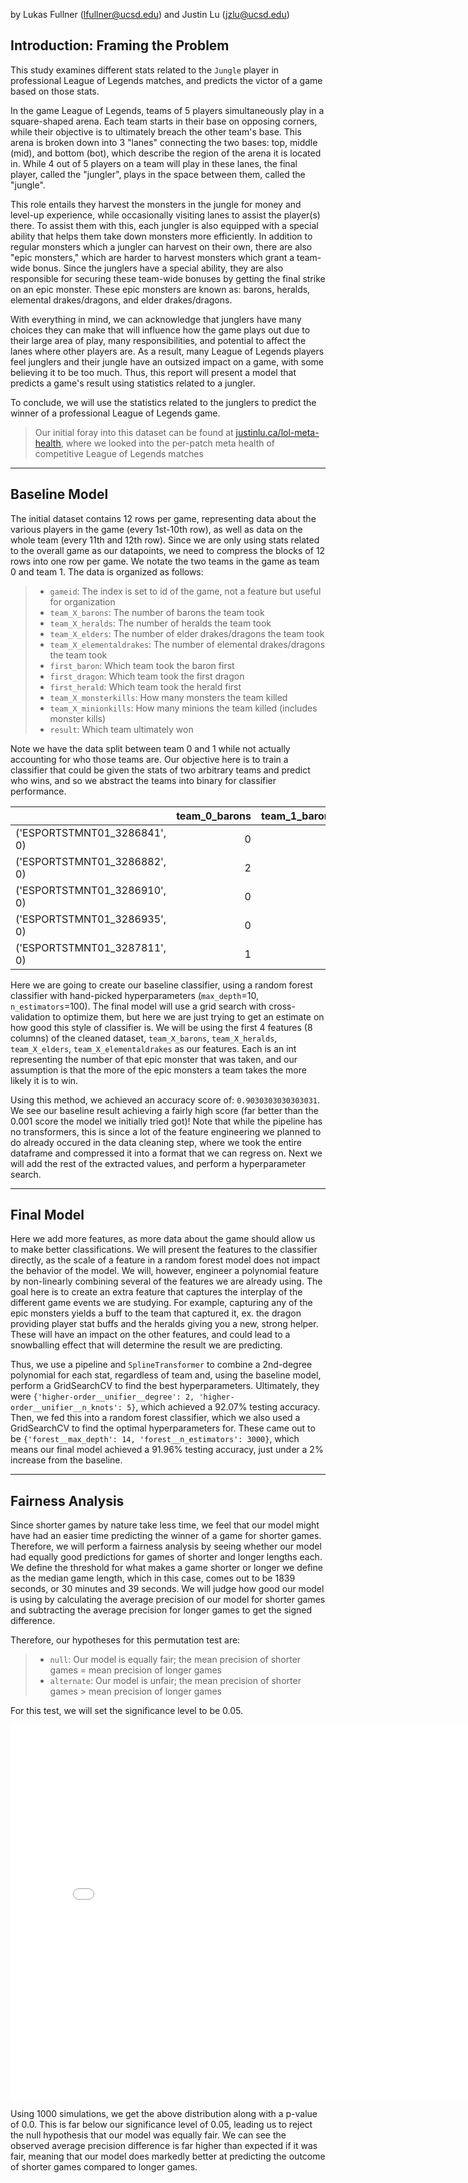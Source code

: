 <!-- # Predicting Competitive Game Outcome Based on Jungler Statistics in League of Legends -->

by Lukas Fullner (lfullner@ucsd.edu) and Justin Lu (jzlu@ucsd.edu)

## Introduction: Framing the Problem

This study examines different stats related to the `Jungle` player in professional League of Legends matches, and predicts the victor of a game based on those stats.

In the game League of Legends, teams of 5 players simultaneously play in a square-shaped arena. Each team starts in their base on opposing corners, while their objective is to ultimately breach the other team's base. This arena is broken down into 3 "lanes" connecting the two bases: top, middle (mid), and bottom (bot), which describe the region of the arena it is located in. While 4 out of 5 players on a team will play in these lanes, the final player, called the "jungler", plays in the space between them, called the "jungle".

This role entails they harvest the monsters in the jungle for money and level-up experience, while occasionally visiting lanes to assist the player(s) there. To assist them with this, each jungler is also equipped with a special ability that helps them take down monsters more efficiently. In addition to regular monsters which a jungler can harvest on their own, there are also "epic monsters," which are harder to harvest monsters which grant a team-wide bonus. Since the junglers have a special ability, they are also responsible for securing these team-wide bonuses by getting the final strike on an epic monster. These epic monsters are known as: barons, heralds, elemental drakes/dragons, and elder drakes/dragons.

With everything in mind, we can acknowledge that junglers have many choices they can make that will influence how the game plays out due to their large area of play, many responsibilities, and potential to affect the lanes where other players are. As a result, many League of Legends players feel junglers and their jungle have an outsized impact on a game, with some believing it to be too much. Thus, this report will present a model that predicts a game's result using statistics related to a jungler.

To conclude, we will use the statistics related to the junglers to predict the winner of a professional League of Legends game.

> Our initial foray into this dataset can be found at [justinlu.ca/lol-meta-health](https://justinlu.ca/lol-meta-health), where we looked into the per-patch meta health of competitive League of Legends matches

---

## Baseline Model

The initial dataset contains 12 rows per game, representing data about the various players in the game (every 1st-10th row), as well as data on the whole team (every 11th and 12th row). Since we are only using stats related to the overall game as our datapoints, we need to compress the blocks of 12 rows into one row per game. We notate the two teams in the game as team 0 and team 1. The data is organized as follows:

> - `gameid`: The index is set to id of the game, not a feature but useful for organization
> - `team_X_barons`: The number of barons the team took
> - `team_X_heralds`: The number of heralds the team took
> - `team_X_elders`: The number of elder drakes/dragons the team took
> - `team_X_elementaldrakes`: The number of elemental drakes/dragons the team took
> - `first_baron`: Which team took the baron first
> - `first_dragon`: Which team took the first dragon
> - `first_herald`: Which team took the herald first
> - `team_X_monsterkills`: How many monsters the team killed
> - `team_X_minionkills`: How many minions the team killed (includes monster kills)
> - `result`: Which team ultimately won

Note we have the data split between team 0 and 1 while not actually accounting for who those teams are.  Our objective here is to train a classifier that could be given the stats of two arbitrary teams and predict who wins, and so we abstract the teams into binary for classifier performance.


<div class="table-wrapper" markdown="block">

|                              |   team_0_barons |   team_1_barons |   team_0_elders |   team_1_elders |   team_0_elementaldrakes |   team_1_elementaldrakes |   first_baron |   first_dragon |   first_herald |   team_0_heralds |   team_1_heralds |   team_0_minionkills |   team_1_minionkills |   team_0_monsterkills |   team_1_monsterkills |   result |
|:-----------------------------|----------------:|----------------:|----------------:|----------------:|-------------------------:|-------------------------:|--------------:|---------------:|---------------:|-----------------:|-----------------:|---------------------:|---------------------:|----------------------:|----------------------:|---------:|
| ('ESPORTSTMNT01_3286841', 0) |               0 |               1 |               0 |               0 |                        0 |                        3 |             1 |              1 |              1 |                1 |                1 |                  631 |                  721 |                   132 |                   171 |        1 |
| ('ESPORTSTMNT01_3286882', 0) |               2 |               0 |               0 |               0 |                        4 |                        2 |             0 |              0 |              1 |                1 |                1 |                  899 |                  895 |                   237 |                   190 |        0 |
| ('ESPORTSTMNT01_3286910', 0) |               0 |               1 |               0 |               0 |                        1 |                        4 |             1 |              1 |              1 |                1 |                1 |                  992 |                 1027 |                   226 |                   231 |        1 |
| ('ESPORTSTMNT01_3286935', 0) |               0 |               2 |               0 |               0 |                        3 |                        2 |             1 |              0 |              1 |                0 |                2 |                  828 |                  818 |                   136 |                   238 |        1 |
| ('ESPORTSTMNT01_3287811', 0) |               1 |               0 |               0 |               0 |                        2 |                        2 |             0 |              1 |              0 |                2 |                0 |                  846 |                  861 |                   195 |                   187 |        0 |

</div>

Here we are going to create our baseline classifier, using a random forest classifier with hand-picked hyperparameters (`max_depth`=10, `n_estimators`=100). The final model will use a grid search with cross-validation to optimize them, but here we are just trying to get an estimate on how good this style of classifier is. We will be using the first 4 features (8 columns) of the cleaned dataset, `team_X_barons`, `team_X_heralds`, `team_X_elders`, `team_X_elementaldrakes` as our features. Each is an int representing the number of that epic monster that was taken, and our assumption is that the more of the epic monsters a team takes the more likely it is to win. 

Using this method, we achieved an accuracy score of: `0.9030303030303031`. We see our baseline result achieving a fairly high score (far better than the 0.001 score the model we initially tried got)! Note that while the pipeline has no transformers, this is since a lot of the feature engineering we planned to do already occured in the data cleaning step, where we took the entire dataframe and compressed it into a format that we can regress on.  Next we will add the rest of the extracted values, and perform a hyperparameter search.  

---

## Final Model

Here we add more features, as more data about the game should allow us to make better classifications. We will present the features to the classifier directly, as the scale of a feature in a random forest model does not impact the behavior of the model. We will, however, engineer a polynomial feature by non-linearly combining several of the features we are already using. The goal here is to create an extra feature that captures the interplay of the different game events we are studying. For example, capturing any of the epic monsters yields a buff to the team that captured it, ex. the dragon providing player stat buffs and the heralds giving you a new, strong helper. These will have an impact on the other features, and could lead to a snowballing effect that will determine the result we are predicting.

Thus, we use a pipeline and `SplineTransformer` to combine a 2nd-degree polynomial for each stat, regardless of team and, using the baseline model, perform a GridSearchCV to find the best hyperparameters. Ultimately, they were `{'higher-order__unifier__degree': 2, 'higher-order__unifier__n_knots': 5}`, which achieved a 92.07% testing accuracy. Then, we fed this into a random forest classifier, which we also used a GridSearchCV to find the optimal hyperparameters for. These came out to be `{'forest__max_depth': 14, 'forest__n_estimators': 3000}`, which means our final model achieved a 91.96% testing accuracy, just under a 2% increase from the baseline.


---

## Fairness Analysis

Since shorter games by nature take less time, we feel that our model might have had an easier time predicting the winner of a game for shorter games. Therefore, we will perform a fairness analysis by seeing whether our model had equally good predictions for games of shorter and longer lengths each. We define the threshold for what makes a game shorter or longer we define as the median game length, which in this case, comes out to be 1839 seconds, or 30 minutes and 39 seconds. We will judge how good our model is using by calculating the average precision of our model for shorter games and subtracting the average precision for longer games to get the signed difference. 

Therefore, our hypotheses for this permutation test are:

> - `null`: Our model is equally fair; the mean precision of shorter games = mean precision of longer games
> - `alternate`: Our model is unfair; the mean precision of shorter games > mean precision of longer games

For this test, we will set the significance level to be 0.05. 

<iframe src="assets/fairness.html" width=800 height=600 frameBorder=0></iframe>

Using 1000 simulations, we get the above distribution along with a p-value of 0.0. This is far below our significance level of 0.05, leading us to reject the null hypothesis that our model was equally fair. We can see the observed average precision difference is far higher than expected if it was fair, meaning that our model does markedly better at predicting the outcome of shorter games compared to longer games.